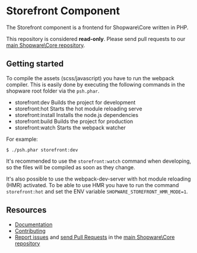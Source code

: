 Storefront Component
====================

The Storefront component is a frontend for Shopware\Core written in PHP. 

This repository is considered **read-only**. Please send pull requests
to our [main Shopware\Core repository](https://github.com/shopware/platform).


Getting started
---------

To compile the assets (scss/javascript) you have to run the webpack compiler.
This is easily done by executing the following commands in the shopware root folder via the `psh.phar`.

- storefront:dev        Builds the project for development
- storefront:hot        Starts the hot module reloading serve
- storefront:install    Installs the node.js dependencies
- storefront:build      Builds the project for production
- storefront:watch      Starts the webpack watcher

For example:
```
$ ./psh.phar storefront:dev
```

It's recommended to use the `storefront:watch` command when developing, so the files will be compiled as soon as they change.

It's also possible to use the webpack-dev-server with hot module reloading (HMR) activated.
To be able to use HMR you have to run the command `storefront:hot` and set the ENV variable `SHOPWARE_STOREFRONT_HMR_MODE=1`.


Resources
---------

  * [Documentation](https://developers.shopware.com)
  * [Contributing](https://developers.shopware.com/community/contributing-code/)
  * [Report issues](https://github.com/shopware/platform/issues) and
    [send Pull Requests](https://github.com/shopware/platform/pulls)
    in the [main Shopware\Core repository](https://github.com/shopware/platform)
